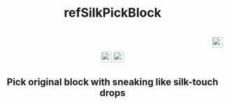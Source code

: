 <div align="center">
  <h1><strong> refSilkPickBlock </strong></h1>
  <h1><img src="https://views.whatilearened.today/views/github/refteams/refSilkPickBlock.svg?style=for-the-badge" height="24" align="right"></h1><br>  
  <br>  
  <img src="https://img.shields.io/github/stars/refteams/refSilkPickBlock?style=for-the-badge" height="24">  
  <img src="https://img.shields.io/github/license/refteams/refSilkPickBlock.svg?style=for-the-badge" height="24">
  <h2><strong> Pick original block with sneaking like silk-touch drops </strong></h2>
</div>
